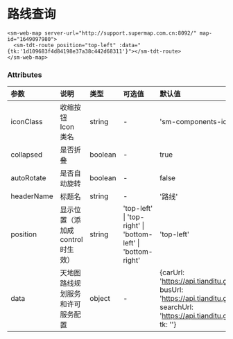 # 路线查询

<!-- <sm-iframe src="http://iclient.supermap.io/examples/mapboxgl/components_webmap_vue.html"></sm-iframe> -->

```vue
<sm-web-map server-url="http://support.supermap.com.cn:8092/" map-id="1649097980">
  <sm-tdt-route position="top-left" :data="{tk:'1d109683f4d84198e37a38c442d68311'}"></sm-tdt-route>
</sm-web-map>
```

### Attributes

| 参数       | 说明                              | 类型    | 可选值                                      | 默认值   |
| :--------- | :-------------------------------- | :------ | :------------------------------------------ | :------- |
| iconClass           | 收缩按钮 Icon 类名                                     | string  | -                                                            | 'sm-components-icons-luxian' |
| collapsed           | 是否折叠                                               | boolean | -                                                            | true                        |
| autoRotate          | 是否自动旋转                                           | boolean | -                                                            | false                        |
| headerName          | 标题名                                                 | string  | -                                                            | '路线'                      |
| position            | 显示位置（添加成 control 时生效）                      | string  | 'top-left' \| 'top-right' \| 'bottom-left' \| 'bottom-right' | 'top-left'                          |
| data | 天地图路线规划服务和许可服务配置 | object | - | {carUrl: 'https://api.tianditu.gov.cn/drive', busUrl: 'https://api.tianditu.gov.cn/transit', searchUrl: 'https://api.tianditu.gov.cn/search', tk: ''} |
